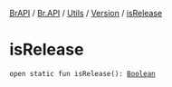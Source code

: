 [BrAPI](../../../index.md) / [Br.API](../../index.md) / [Utils](../index.md) / [Version](index.md) / [isRelease](./is-release.md)

# isRelease

`open static fun isRelease(): `[`Boolean`](https://kotlinlang.org/api/latest/jvm/stdlib/kotlin/-boolean/index.html)